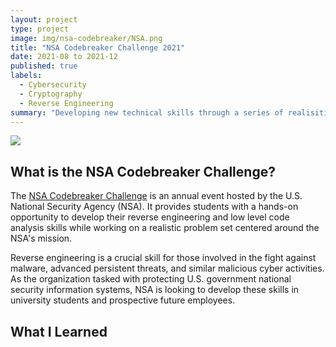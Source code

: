 ```yaml
---
layout: project
type: project
image: img/nsa-codebreaker/NSA.png
title: "NSA Codebreaker Challenge 2021"
date: 2021-08 to 2021-12
published: true
labels:
  - Cybersecurity
  - Cryptography
  - Reverse Engineering
summary: "Developing new technical skills through a series of realisitic missions."
---
```


<img class="img-fluid" src="..img/nsa-codebreaker/cybersecurity.png">

## What is the NSA Codebreaker Challenge?

The [NSA Codebreaker Challenge](https://nsa-codebreaker.org/home) is an annual event hosted by the U.S. National Security Agency (NSA). It provides students with a hands-on opportunity to develop their reverse engineering and low level code analysis skills while working on a realistic problem set centered around the NSA's mission. 

Reverse engineering is a crucial skill for those involved in the fight against malware, advanced persistent threats, and similar malicious cyber activities. As the organization tasked with protecting U.S. government national security information systems, NSA is looking to develop these skills in university students and prospective future employees. 

## What I Learned


